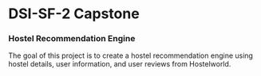 # DSI-SF-2 Capstone
### Hostel Recommendation Engine
The goal of this project is to create a hostel recommendation engine using hostel details, user information, and user reviews from Hostelworld.
